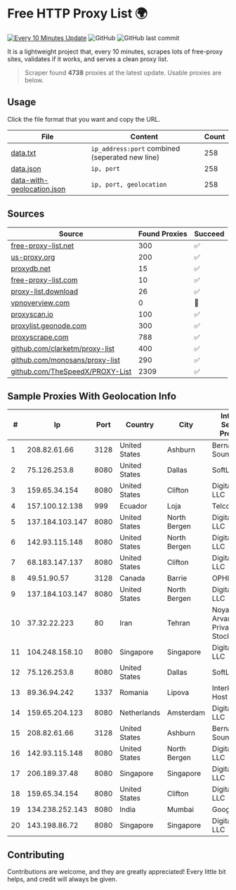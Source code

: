 
# Free HTTP Proxy List 🌍

[![Every 10 Minutes Update](https://github.com/mertguvencli/http-proxy-list/actions/workflows/main.yml/badge.svg?branch=main)](https://github.com/mertguvencli/http-proxy-list/actions/workflows/main.yml)
![GitHub](https://img.shields.io/github/license/mertguvencli/http-proxy-list)
![GitHub last commit](https://img.shields.io/github/last-commit/mertguvencli/http-proxy-list)

It is a lightweight project that, every 10 minutes, scrapes lots of free-proxy sites, validates if it works, and serves a clean proxy list.


> Scraper found **4738** proxies at the latest update. Usable proxies are below.

## Usage

Click the file format that you want and copy the URL.


|File|Content|Count|
|----|-------|-----|
|[data.txt](https://raw.githubusercontent.com/mertguvencli/http-proxy-list/main/proxy-list/data.txt)|`ip_address:port` combined (seperated new line)|258|
|[data.json](https://raw.githubusercontent.com/mertguvencli/http-proxy-list/main/proxy-list/data.json)|`ip, port`|258|
|[data-with-geolocation.json](https://raw.githubusercontent.com/mertguvencli/http-proxy-list/main/proxy-list/data-with-geolocation.json)|`ip, port, geolocation`|258|

## Sources

|Source|Found Proxies|Succeed|
|------|-------------|-------|
|[free-proxy-list.net](https://free-proxy-list.net)|300|✅|
|[us-proxy.org](https://www.us-proxy.org)|200|✅|
|[proxydb.net](http://proxydb.net)|15|✅|
|[free-proxy-list.com](https://free-proxy-list.com/?page=&port=&type%5B%5D=http&type%5B%5D=https&up_time=0&search=Search)|10|✅|
|[proxy-list.download](https://www.proxy-list.download/HTTP)|26|✅|
|[vpnoverview.com](https://vpnoverview.com/privacy/anonymous-browsing/free-proxy-servers)|0|🚫|
|[proxyscan.io](https://www.proxyscan.io)|100|✅|
|[proxylist.geonode.com](https://proxylist.geonode.com/api/proxy-list?limit=300&page=1&sort_by=lastChecked&sort_type=desc&protocols=http,https)|300|✅|
|[proxyscrape.com](https://api.proxyscrape.com/v2/?request=displayproxies&protocol=http&timeout=10000&country=all&ssl=all&anonymity=all)|788|✅|
|[github.com/clarketm/proxy-list](https://raw.githubusercontent.com/clarketm/proxy-list/master/proxy-list-raw.txt)|400|✅|
|[github.com/monosans/proxy-list](https://raw.githubusercontent.com/monosans/proxy-list/main/proxies/http.txt)|290|✅|
|[github.com/TheSpeedX/PROXY-List](https://raw.githubusercontent.com/TheSpeedX/PROXY-List/master/http.txt)|2309|✅|


## Sample Proxies With Geolocation Info

|#|Ip|Port|Country|City|Internet Service Provider|
|-|--|----|-------|----|-------------------------|
|1|208.82.61.66|3128|United States|Ashburn|Bernardi Sounds|
|2|75.126.253.8|8080|United States|Dallas|SoftLayer|
|3|159.65.34.154|8080|United States|Clifton|DigitalOcean, LLC|
|4|157.100.12.138|999|Ecuador|Loja|Telconet S.A|
|5|137.184.103.147|8080|United States|North Bergen|DigitalOcean, LLC|
|6|142.93.115.148|8080|United States|North Bergen|DigitalOcean, LLC|
|7|68.183.147.137|8080|United States|Clifton|DigitalOcean, LLC|
|8|49.51.90.57|3128|Canada|Barrie|OPHL|
|9|137.184.103.147|8080|United States|North Bergen|DigitalOcean, LLC|
|10|37.32.22.223|80|Iran|Tehran|Noyan Abr Arvan Co. ( Private Joint Stock)|
|11|104.248.158.10|8080|Singapore|Singapore|DigitalOcean, LLC|
|12|75.126.253.8|8080|United States|Dallas|SoftLayer|
|13|89.36.94.242|1337|Romania|Lipova|Interkvm Host SRL|
|14|159.65.204.123|8080|Netherlands|Amsterdam|DigitalOcean, LLC|
|15|208.82.61.66|3128|United States|Ashburn|Bernardi Sounds|
|16|142.93.115.148|8080|United States|North Bergen|DigitalOcean, LLC|
|17|206.189.37.48|8080|Singapore|Singapore|DigitalOcean, LLC|
|18|159.65.34.154|8080|United States|Clifton|DigitalOcean, LLC|
|19|134.238.252.143|8080|India|Mumbai|Google LLC|
|20|143.198.86.72|8080|Singapore|Singapore|DigitalOcean, LLC|



## Contributing

Contributions are welcome, and they are greatly appreciated! Every
little bit helps, and credit will always be given.

